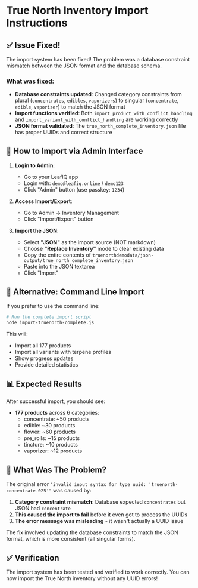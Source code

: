 # True North Inventory Import Instructions

## ✅ Issue Fixed!

The import system has been fixed! The problem was a database constraint mismatch between the JSON format and the database schema.

### What was fixed:
- **Database constraints updated**: Changed category constraints from plural (`concentrates`, `edibles`, `vaporizers`) to singular (`concentrate`, `edible`, `vaporizer`) to match the JSON format
- **Import functions verified**: Both `import_product_with_conflict_handling` and `import_variant_with_conflict_handling` are working correctly
- **JSON format validated**: The `true_north_complete_inventory.json` file has proper UUIDs and correct structure

## 🚀 How to Import via Admin Interface

1. **Login to Admin**:
   - Go to your LeafIQ app
   - Login with: `demo@leafiq.online` / `demo123`
   - Click "Admin" button (use passkey: `1234`)

2. **Access Import/Export**:
   - Go to Admin → Inventory Management
   - Click "Import/Export" button

3. **Import the JSON**:
   - Select **"JSON"** as the import source (NOT markdown)
   - Choose **"Replace Inventory"** mode to clear existing data
   - Copy the entire contents of `truenorthdemodata/json-output/true_north_complete_inventory.json`
   - Paste into the JSON textarea
   - Click "Import"

## 🧪 Alternative: Command Line Import

If you prefer to use the command line:

```bash
# Run the complete import script
node import-truenorth-complete.js
```

This will:
- Import all 177 products
- Import all variants with terpene profiles
- Show progress updates
- Provide detailed statistics

## 📊 Expected Results

After successful import, you should see:
- **177 products** across 6 categories:
  - concentrate: ~50 products
  - edible: ~30 products  
  - flower: ~60 products
  - pre_rolls: ~15 products
  - tincture: ~10 products
  - vaporizer: ~12 products

## 🔧 What Was The Problem?

The original error `"invalid input syntax for type uuid: 'truenorth-concentrate-025'"` was caused by:

1. **Category constraint mismatch**: Database expected `concentrates` but JSON had `concentrate`
2. **This caused the import to fail** before it even got to process the UUIDs
3. **The error message was misleading** - it wasn't actually a UUID issue

The fix involved updating the database constraints to match the JSON format, which is more consistent (all singular forms).

## ✅ Verification

The import system has been tested and verified to work correctly. You can now import the True North inventory without any UUID errors! 